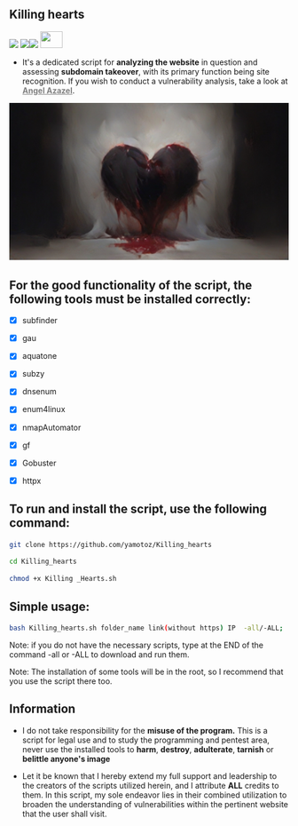 ## Killing hearts
 <img src="https://img.shields.io/badge/Status-Beta-orange"> <img src="https://img.shields.io/badge/Licence-MIT-yellowgreen"><img src="https://img.shields.io/badge/Download-Now-green">
            <img src="https://cdn.jsdelivr.net/gh/devicons/devicon@latest/icons/bash/bash-original.svg"  height=30 width=40 />
            
-  It's a dedicated script for **analyzing the website** in question and assessing **subdomain takeover**, with its primary function being site recognition. If you wish to conduct a vulnerability analysis, take a look at<a style="color: grey" href="https://github.com/yamotoz/Angel_Azazel"><b> Angel Azazel</b></a>.


<img src="src/heart.jpg">

## For the good functionality of the script, the following tools must be installed correctly:


- [x] subfinder
- [x] gau
- [x] aquatone
- [x] subzy
- [x] dnsenum
- [x] enum4linux
- [x] nmapAutomator
- [x] gf
- [x] Gobuster
- [x] httpx




 ## To run and install the script, use the following command:
```bash                          
git clone https://github.com/yamotoz/Killing_hearts
```
```bash
cd Killing_hearts
```
```bash
chmod +x Killing _Hearts.sh
```


## Simple usage:

```bash
bash Killing_hearts.sh folder_name link(without https) IP  -all/-ALL;
```



Note: if you do not have the necessary scripts, type at the END of the command -all or -ALL to download and run them.


Note: The installation of some tools will be in the root, so I recommend
that you use the script there too.



## Information
-  I do not take responsibility for the **misuse of the program.** This is a script for legal use and to study the programming and pentest area, never use the installed tools to **harm**, **destroy**, **adulterate**, **tarnish** or **belittle anyone's image**

-  Let it be known that I hereby extend my full support and leadership to the creators of the scripts utilized herein, and I attribute **ALL** credits to them. In this script, my sole endeavor lies in their combined utilization to broaden the understanding of vulnerabilities within the pertinent website that the user shall visit.
